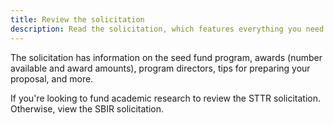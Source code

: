```yaml
---
title: Review the solicitation
description: Read the solicitation, which features everything you need to know about applying for funding.
---
```


The solicitation has information on the seed fund program, awards (number available and award amounts), program directors, tips for preparing your proposal, and more.

If you're looking to fund academic research to review the STTR solicitation. Otherwise, view the SBIR solicitation.
